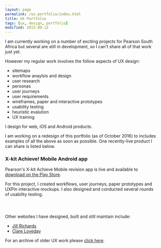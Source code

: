 ```yaml
---
layout: page
permalink: /ux-portfolio/index.html
title: UX Portfolio
tags: [ux, design, portfolio]
modified: 2013-09-13
---
```

I am currently working on a number of exciting projects for Pearson South Africa but several are still in development, so I can't share all of that work just yet. 

However my regular work involves the follow aspects of UX design:

* sitemaps
* workflow anaylsis and design
* user research
* personas
* user journeys
* user requirements
* wireframes, paper and interactive prototypes
* usability testing
* heuristic evalution
* UX training

I design for web, iOS and Android products. 
    
I am working on a redesign of this portfolio (as of October 2016) to includes examples of all the above as soon as possible. One recently-live product I can share is listed below. 

<h3>X-kit Achieve! Mobile Android app</h3>

Pearson's X-kit Achieve Mobile revision app is live and available to [download on the Play Store](https://play.google.com/store/apps/details?id=mobi.xkit&hl=en).

For this project, I created workflows, user journeys, paper prototypes and UXPin interactive mockups. I also designed and conducted several rounds of usability testing.

<div class="row">
	<div class="col-md-4 image">
		<figure><a href="{{ site.url }}/images/pearson/1_sign_up_screen.png" data-lightbox="xkit" Title="The login screen"><img src="{{ site.url }}/images/pearson/1_sign_up_screen.png" alt=""></a></figure>
	</div>
	<div class="col-md-4 image">
		<figure><a href="{{ site.url }}/images/pearson/2_dashboard_page.png" data-lightbox="xkit" Title="The main dashboard"><img src="{{ site.url }}/images/pearson/2_dashboard_page.png" alt=""></a></figure>
        </div>
        <div class="col-md-4 image">
		<figure><a href="{{ site.url }}/images/pearson/3_start_quiz_screen.png" data-lightbox="xkit" Title="The login screen"><img src="{{ site.url }}/images/pearson/3_start_quiz_screen.png" alt=""></a></figure>
        </div>
        
</div>

Other websites I have designed, built and still maintain include:

* <a href="http://www.jillrichards.com" target="_blank">Jill Richards</a>
* <a href="http://www.clareloveday.co.za" target="_blank">Clare Loveday</a>

For an archive of older UX work please <a href="{{ site.url }}/ux-archive/">click here</a>.
